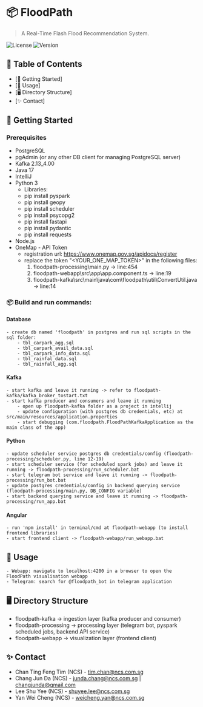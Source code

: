 # 📦 FloodPath

> A Real-Time Flash Flood Recommendation System.

![License](https://img.shields.io/badge/license-MIT-blue.svg)
![Version](https://img.shields.io/badge/version-1.0.0-green.svg)

## 📝 Table of Contents

- [🚀 Getting Started]
- [🔨 Usage]
- [🖥 Directory Structure]
- [✨ Contact]

## 🚀 Getting Started
### Prerequisites
- PostgreSQL
- pgAdmin (or any other DB client for managing PostgreSQL server)
- Kafka 2.13_4.00
- Java 17
- IntelliJ
- Python 3
    - Libraries: 
    - pip install pyspark
    - pip install geopy
    - pip install scheduler
    - pip install psycopg2
    - pip install fastapi
    - pip install pydantic
    - pip install requests
- Node.js
- OneMap - API Token 
	- registration url: https://www.onemap.gov.sg/apidocs/register
	- replace the token "<YOUR_ONE_MAP_TOKEN>" in the following files:
		1. floodpath-processing\main.py -> line:454 
		2. floodpath-webapp\src\app\app.component.ts -> line:19
		3. floodpath-kafka\src\main\java\com\floodpath\util\ConvertUtil.java -> line:14	

### 📦 Build and run commands:
#### Database
	- create db named 'floodpath' in postgres and run sql scripts in the sql folder:
		- tbl_carpark_agg.sql
		- tbl_carpark_avail_data.sql
		- tbl_carpark_info_data.sql
		- tbl_rainfal_data.sql
		- tbl_rainfall_agg.sql
	
#### Kafka
	- start kafka and leave it running -> refer to floodpath-kafka/kafka_broker_tostart.txt
	- start kafka producer and consumers and leave it running
		- open up floodpath-kafka folder as a project in intellij
		- update configuration (with postgres db credentials, etc) at src/main/resources/application.properties
		- start debugging (com.floodpath.FloodPathKafkaApplication as the main class of the app)
	
#### Python 
	- update scheduler service postgres db credentials/config (floodpath-processing/scheduler.py, line 12-19)
	- start scheduler service (for scheduled spark jobs) and leave it running -> floodpath-processing/run_scheduler.bat
	- start telegram bot service and leave it running -> floodpath-processing/run_bot.bat
	- update postgres credentials/config in backend querying service (floodpath-processing/main.py, DB_CONFIG variable)
	- start backend querying service and leave it running -> floodpath-processing/run_app.bat

#### Angular
	- run 'npm install' in terminal/cmd at floodpath-webapp (to install frontend libraries)
	- start frontend client -> floodpath-webapp/run_webapp.bat

## 🔨 Usage
	- Webapp: navigate to localhost:4200 in a browser to open the FloodPath visualisation webapp
	- Telegram: search for @floodpath_bot in telegram application

## 🖥 Directory Structure
- floodpath-kafka -> ingestion layer (kafka producer and consumer)
- floodpath-processing -> processing layer (telegram bot, pyspark scheduled jobs, backend API service)
- floodpath-webapp -> visualization layer (frontend client)

## ✨ Contact
- Chan Ting Feng Tim (NCS) - tim.chan@ncs.com.sg
- Chang Jun Da (NCS) - junda.chang@ncs.com.sg | changjunda@gmail.com
- Lee Shu Yee (NCS) - shuyee.lee@ncs.com.sg
- Yan Wei Cheng (NCS) - weicheng.yan@ncs.com.sg
